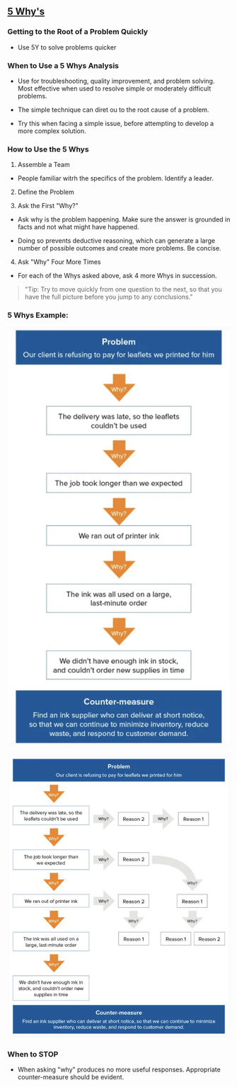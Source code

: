 ## [5 Why's](https://www.mindtools.com/pages/article/newTMC_5W.htm)

### Getting to the Root of a Problem Quickly

- Use 5Y to solve problems quicker

### When to Use a 5 Whys Analysis

- Use for troubleshooting, quality improvement, and problem solving. Most effective when used to resolve simple or moderately difficult problems.

- The simple technique can diret ou to the root cause of a problem. 

- Try this when facing a simple issue, before attempting to develop a more complex solution.

### How to Use the 5 Whys

1. Assemble a Team

  - People familiar witrh the specifics of the problem. Identify a leader.

2. Define the Problem

3. Ask the First "Why?"

  - Ask why is the problem happening. Make sure the answer is grounded in facts and not what might have happened.

  - Doing so prevents deductive reasoning, which can generate a large number of possible outcomes and create more problems. Be concise. 

4. Ask "Why" Four More Times

  - For each of the Whys asked above, ask 4 more Whys in succession. 

> "Tip:
Try to move quickly from one question to the next, so that you have the full picture before you jump to any conclusions."

### 5 Whys Example:
  
![](../assets/2021-04-02-15-38-02.png)

![](../assets/2021-04-02-15-44-31.png)

### When to STOP

  - When asking "why" produces no more useful responses. Appropriate counter-measure should be evident. 

